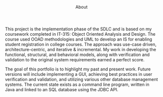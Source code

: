 <header>

<!--
  <<< Author notes: Course header >>>
 
-->

About


</header>

This project is the implementation phase of the SDLC and is based on my coursework completed in IT-315: Object Oriented Analysis and Design. The course used OOAD methodologies and UML to develop an IS for enabling student registration in college courses. The approach was use-case driven, architecture-centric, and iterative & incremental. My work in developing the functional, structural, and behavioral models, along with verification and validation to the original system requirements earned a perfect score.


The goal of this portfolio is to highlight my past and present work. Future versions will include implementing a GUI, achieving best practices in user verification and validation, and utilizing various other database management systems. The current state exists as a command line program, written in Java and linked to an SQL database using the JDBC API.

<!--
  <<< Author notes: Finish >>>
  Review what we learned, ask for feedback, provide next steps.
-->

<footer>

<!--
  <<< Author notes: Footer >>>
  Add a link to get support, GitHub status page, code of conduct, license link.
-->




